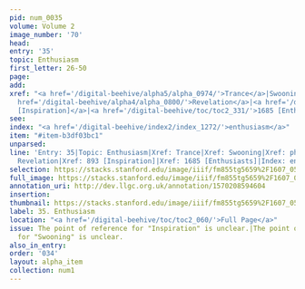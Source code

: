 ```yaml
---
pid: num_0035
volume: Volume 2
image_number: '70'
head: 
entry: '35'
topic: Enthusiasm
first_letter: 26-50
page: 
add: 
xref: "<a href='/digital-beehive/alpha5/alpha_0974/'>Trance</a>|Swooning|phanatick|<a
  href='/digital-beehive/alpha4/alpha_0800/'>Revelation</a>|<a href='/digital-beehive/num4/num_1158'>893
  [Inspiration]</a>|<a href='/digital-beehive/toc/toc2_331/'>1685 [Enthusiasts]</a>"
see: 
index: "<a href='/digital-beehive/index2/index_1272/'>enthusiasm</a>"
item: "#item-b3df03bc1"
unparsed: 
line: 'Entry: 35|Topic: Enthusiasm|Xref: Trance|Xref: Swooning|Xref: phanatick|Xref:
  Revelation|Xref: 893 [Inspiration]|Xref: 1685 [Enthusiasts]|Index: enthusiasm|#item-b3df03bc1'
selection: https://stacks.stanford.edu/image/iiif/fm855tg5659%2F1607_0537/811,2932,2993,338/full/0/default.jpg
full_image: https://stacks.stanford.edu/image/iiif/fm855tg5659%2F1607_0537/full/full/0/default.jpg
annotation_uri: http://dev.llgc.org.uk/annotation/1570208594604
insertion: 
thumbnail: https://stacks.stanford.edu/image/iiif/fm855tg5659%2F1607_0537/811,2932,600,180/250,/0/default.jpg
label: 35. Enthusiasm
location: "<a href='/digital-beehive/toc/toc2_060/'>Full Page</a>"
issue: The point of reference for "Inspiration" is unclear.|The point of reference
  for "Swooning" is unclear.
also_in_entry: 
order: '034'
layout: alpha_item
collection: num1
---
```

